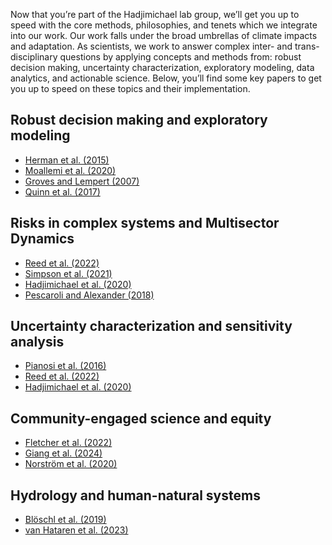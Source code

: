 Now that you’re part of the Hadjimichael lab group, we’ll get you up to speed with the core methods, philosophies, and tenets which we integrate into our work. Our work falls under the broad umbrellas of climate impacts and adaptation. As scientists, we work to answer complex inter- and trans-disciplinary questions by applying concepts and methods from: robust decision making, uncertainty characterization, exploratory modeling, data analytics, and actionable science. Below, you’ll find some key papers to get you up to speed on these topics and their implementation.

## Robust decision making and exploratory modeling
- [Herman et al. (2015)](https://doi.org/10.1061/(ASCE)WR.1943-5452.0000509)
- [Moallemi et al. (2020)](https://doi.org/10.1016/j.gloenvcha.2020.102186)
- [Groves and Lempert (2007)](10.1016/j.gloenvcha.2006.11.006)
- [Quinn et al. (2017)](10.1016/j.envsoft.2017.02.017)

## Risks in complex systems and Multisector Dynamics
- [Reed et al. (2022)](https://doi.org/10.1029/2021EF002621)
- [Simpson et al. (2021)](https://doi.org/10.1016/j.oneear.2021.03.005)
- [Hadjimichael et al. (2020)](https://doi.org/10.1029/2020EF001503)
- [Pescaroli and Alexander (2018)](https://doi.org/10.1111/risa.13128)

## Uncertainty characterization and sensitivity analysis
- [Pianosi et al. (2016)](http://dx.doi.org/10.1016/j.envsoft.2016.02.008)
- [Reed et al. (2022)](https://doi.org/10.5281/ZENODO.6110623)
- [Hadjimichael et al. (2020)](https://doi.org/10.1029/2020WR028079)
  
## Community-engaged science and equity
- [Fletcher et al. (2022)](https://doi.org/10.1061/(ASCE)WR.1943-5452.0001573)
- [Giang et al. (2024)](https://doi.org/10.1073/pnas.2215688121)
- [Norström et al. (2020)](https://doi.org/10.1038/s41893-019-0448-2)

## Hydrology and human-natural systems
- [Blöschl et al. (2019)](https://doi.org/10.1080/02626667.2019.1620507)
- [van Hataren et al. (2023)](https://doi.org/10.1080/02626667.2023.2170754)
